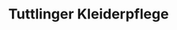 ---
title: "Tuttlinger Kleiderpflege"
url: /tuttlingen/tuttlinger-kleiderpflege/
shop: Wäscherei
---